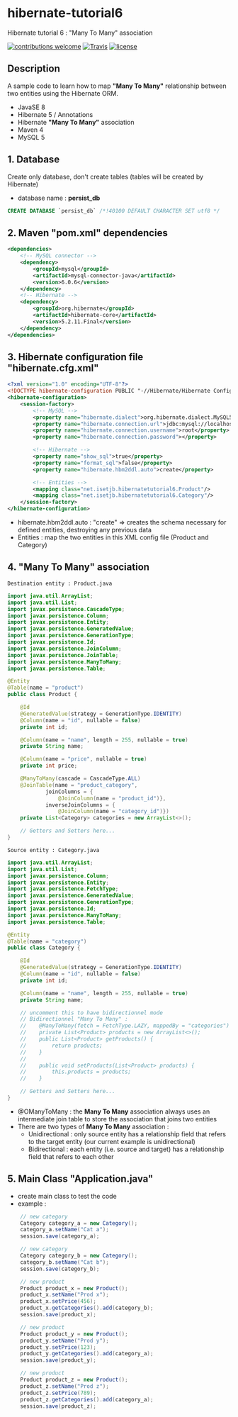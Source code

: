 # hibernate-tutorial6
Hibernate tutorial 6 : "Many To Many" association

[![contributions welcome](https://img.shields.io/badge/contributions-welcome-orange.svg?style=flat)](https://github.com/nfriaa/hibernate-tutorial6/issues) [![Travis](https://img.shields.io/travis/rust-lang/rust.svg)](https://github.com/nfriaa/hibernate-tutorial6) [![license](https://img.shields.io/github/license/mashape/apistatus.svg)](https://github.com/nfriaa/hibernate-tutorial6/blob/master/LICENSE)

## Description
A sample code to learn how to map **"Many To Many"** relationship between two entities using the Hibernate ORM.
* JavaSE 8
* Hibernate 5 / Annotations
* Hibernate **"Many To Many"** association
* Maven 4
* MySQL 5

## 1. Database
Create only database, don't create tables (tables will be created by Hibernate)
* database name : **persist_db**
```sql
CREATE DATABASE `persist_db` /*!40100 DEFAULT CHARACTER SET utf8 */
```

## 2. Maven "pom.xml" dependencies
```xml
<dependencies>
    <!-- MySQL connector -->
    <dependency>
        <groupId>mysql</groupId>
        <artifactId>mysql-connector-java</artifactId>
        <version>6.0.6</version>
    </dependency>
    <!-- Hibernate -->
    <dependency>
        <groupId>org.hibernate</groupId>
        <artifactId>hibernate-core</artifactId>
        <version>5.2.11.Final</version>
    </dependency>
</dependencies>
```

## 3. Hibernate configuration file "hibernate.cfg.xml"
```xml
<?xml version="1.0" encoding="UTF-8"?>
<!DOCTYPE hibernate-configuration PUBLIC "-//Hibernate/Hibernate Configuration DTD 3.0//EN" "http://hibernate.sourceforge.net/hibernate-configuration-3.0.dtd">
<hibernate-configuration>
    <session-factory>
        <!-- MySQL -->
        <property name="hibernate.dialect">org.hibernate.dialect.MySQL5InnoDBDialect</property>
        <property name="hibernate.connection.url">jdbc:mysql://localhost:3306/persist_db?useTimezone=true&amp;serverTimezone=UTC</property>
        <property name="hibernate.connection.username">root</property>
        <property name="hibernate.connection.password"></property>

        <!-- Hibernate -->
        <property name="show_sql">true</property>
        <property name="format_sql">false</property>
        <property name="hibernate.hbm2ddl.auto">create</property>

        <!-- Entities -->
        <mapping class="net.isetjb.hibernatetutorial6.Product"/>
        <mapping class="net.isetjb.hibernatetutorial6.Category"/>
    </session-factory>
</hibernate-configuration>
```
* hibernate.hbm2ddl.auto : "create" => creates the schema necessary for defined entities, destroying any previous data
* Entities : map the two entities in this XML config file (Product and Category)

## 4. "Many To Many" association
`Destination entity : Product.java`
```java
import java.util.ArrayList;
import java.util.List;
import javax.persistence.CascadeType;
import javax.persistence.Column;
import javax.persistence.Entity;
import javax.persistence.GeneratedValue;
import javax.persistence.GenerationType;
import javax.persistence.Id;
import javax.persistence.JoinColumn;
import javax.persistence.JoinTable;
import javax.persistence.ManyToMany;
import javax.persistence.Table;

@Entity
@Table(name = "product")
public class Product {

    @Id
    @GeneratedValue(strategy = GenerationType.IDENTITY)
    @Column(name = "id", nullable = false)
    private int id;

    @Column(name = "name", length = 255, nullable = true)
    private String name;

    @Column(name = "price", nullable = true)
    private int price;

    @ManyToMany(cascade = CascadeType.ALL)
    @JoinTable(name = "product_category",
            joinColumns = {
                @JoinColumn(name = "product_id")},
            inverseJoinColumns = {
                @JoinColumn(name = "category_id")})
    private List<Category> categories = new ArrayList<>();

    // Getters and Setters here...
}
```

`Source entity : Category.java`
```java
import java.util.ArrayList;
import java.util.List;
import javax.persistence.Column;
import javax.persistence.Entity;
import javax.persistence.FetchType;
import javax.persistence.GeneratedValue;
import javax.persistence.GenerationType;
import javax.persistence.Id;
import javax.persistence.ManyToMany;
import javax.persistence.Table;

@Entity
@Table(name = "category")
public class Category {

    @Id
    @GeneratedValue(strategy = GenerationType.IDENTITY)
    @Column(name = "id", nullable = false)
    private int id;

    @Column(name = "name", length = 255, nullable = true)
    private String name;

    // uncomment this to have bidirectionnel mode
    // Bidirectionnel "Many To Many" :
    //    @ManyToMany(fetch = FetchType.LAZY, mappedBy = "categories")
    //    private List<Product> products = new ArrayList<>();
    //    public List<Product> getProducts() {
    //        return products;
    //    }
    //
    //    public void setProducts(List<Product> products) {
    //        this.products = products;
    //    }

    // Getters and Setters here...
}
```
* @OManyToMany : the **Many To Many** association always uses an intermediate join table to store the association that joins two entities
* There are two types of **Many To Many** association : 
    * Unidirectional : only source entity has a relationship field that refers to the target entity (our current example is unidirectional)
    * Bidirectional : each entity (i.e. source and target) has a relationship field that refers to each other

## 5. Main Class "Application.java"
* create main class to test the code
* example :
```java
    // new category
    Category category_a = new Category();
    category_a.setName("Cat a");
    session.save(category_a);

    // new category
    Category category_b = new Category();
    category_b.setName("Cat b");
    session.save(category_b);

    // new product
    Product product_x = new Product();
    product_x.setName("Prod x");
    product_x.setPrice(456);
    product_x.getCategories().add(category_b);
    session.save(product_x);

    // new product
    Product product_y = new Product();
    product_y.setName("Prod y");
    product_y.setPrice(123);
    product_y.getCategories().add(category_a);
    session.save(product_y);

    // new product
    Product product_z = new Product();
    product_z.setName("Prod z");
    product_z.setPrice(789);
    product_z.getCategories().add(category_a);
    session.save(product_z);
```
